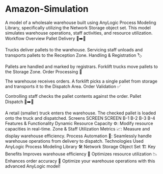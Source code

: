 # Amazon-Simulation
A model of a wholesale warehouse built using AnyLogic Process Modeling Library, specifically utilizing the Network Storage object set. This model simulates warehouse operations, staff activities, and resource utilization.
Workflow Overview
Pallet Delivery 🏢➡️🚚

Trucks deliver pallets to the warehouse.
Servicing staff unloads and transports pallets to the Reception Zone.
Handling & Registration 🏷️

Pallets are handled and marked by registrars.
Forklift trucks move pallets to the Storage Zone.
Order Processing 🛒

The warehouse receives orders.
A forklift picks a single pallet from storage and transports it to the Dispatch Area.
Order Validation ✅

Controlling staff checks the pallet contents against the order.
Pallet Dispatch 🚚➡️🏬

A retail (smaller) truck enters the warehouse.
The checked pallet is loaded onto the truck and dispatched.
Screens
SCREEN	SCREEN
B-1	B-2
B-3	B-4
Features & Functionality
Dynamic Resource Capacity ⚙️: Modify resource capacities in real-time.
Zone & Staff Utilization Metrics 📈: Measure and display warehouse efficiency.
Process Automation 🤖: Seamlessly handle warehouse operations from delivery to dispatch.
Technologies Used
AnyLogic Process Modeling Library 🛠️
Network Storage Object Set 🏗️
Key Benefits
Improves warehouse efficiency 🚀
Optimizes resource utilization 📉
Enhances order accuracy 🎯
Optimize your warehouse operations with this advanced AnyLogic model!
